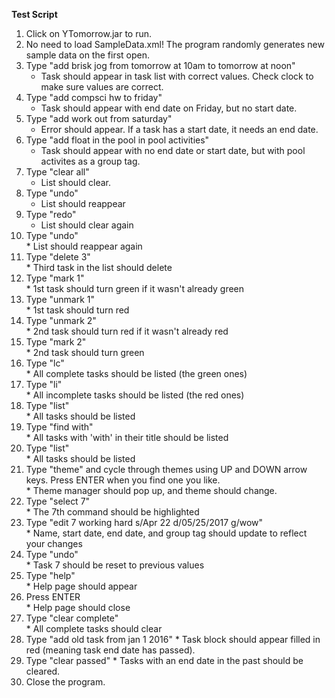 **Test Script**

1. Click on YTomorrow.jar to run.
2. No need to load SampleData.xml! The program randomly generates new sample data on the first open.
3. Type "add brisk jog from tomorrow at 10am to tomorrow at noon"</br>
    * Task should appear in task list with correct values. Check clock to make sure values are correct.
4. Type "add compsci hw to friday"</br>
    * Task should appear with end date on Friday, but no start date.
5. Type "add work out from saturday"</br>
    * Error should appear. If a task has a start date, it needs an end date.
6. Type "add float in the pool in pool activities"</br>
    * Task should appear with no end date or start date, but with pool activites as a group tag.
7. Type "clear all"</br>
    * List should clear.
8. Type "undo"</br>
    * List should reappear
 9. Type "redo"</br>
    * List should clear again
 10. Type "undo"</br>
    * List should reappear again
 11. Type "delete 3"</br>
    *  Third task in the list should delete
 12. Type "mark 1"</br>
    * 1st task should turn green if it wasn't already green
 13. Type "unmark 1"</br>
    * 1st task should turn red
 14. Type "unmark 2"</br>
    * 2nd task should turn red if it wasn't already red
 15. Type "mark 2"</br>
    * 2nd task should turn green
 16. Type "lc"</br>
    * All complete tasks should be listed (the green ones)
 17. Type "li"</br>
    * All incomplete tasks should be listed (the red ones)
 18. Type "list"</br>
    * All tasks should be listed
 19. Type "find with"</br>
    * All tasks with 'with' in their title should be listed
 20. Type "list"</br>
    * All tasks should be listed
 21. Type "theme" and cycle through themes using UP and DOWN arrow keys. Press ENTER when you find one you like.</br>
    * Theme manager should pop up, and theme should change.
 22. Type "select 7"</br>
    * The 7th command should be highlighted
 23. Type "edit 7 working hard s/Apr 22 d/05/25/2017 g/wow"</br>
    * Name, start date, end date, and group tag should update to reflect your changes
 24. Type "undo"</br>
    * Task 7 should be reset to previous values
 25. Type "help"</br>
    * Help page should appear
 26. Press ENTER</br>
    * Help page should close
 27. Type "clear complete"</br>
    * All complete tasks should clear
 28. Type "add old task from jan 1 2016"
    * Task block should appear filled in red (meaning task end date has passed).
 29. Type "clear passed"
    * Tasks with an end date in the past should be cleared.
 30. Close the program.
   
  
    

